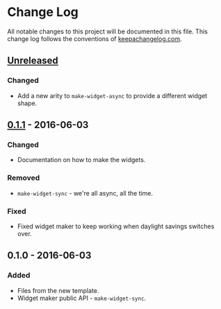 # Change Log
All notable changes to this project will be documented in this file. This change log follows the conventions of [keepachangelog.com](http://keepachangelog.com/).

## [Unreleased]
### Changed
- Add a new arity to `make-widget-async` to provide a different widget shape.

## [0.1.1] - 2016-06-03
### Changed
- Documentation on how to make the widgets.

### Removed
- `make-widget-sync` - we're all async, all the time.

### Fixed
- Fixed widget maker to keep working when daylight savings switches over.

## 0.1.0 - 2016-06-03
### Added
- Files from the new template.
- Widget maker public API - `make-widget-sync`.

[Unreleased]: https://github.com/your-name/parenthesis-matching/compare/0.1.1...HEAD
[0.1.1]: https://github.com/your-name/parenthesis-matching/compare/0.1.0...0.1.1
